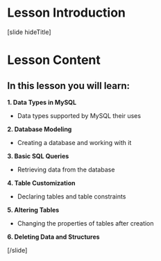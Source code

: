 # Lesson Introduction

[slide hideTitle]

# Lesson Content

## In this lesson you will learn: 

**1. Data Types in MySQL**
- Data types supported by MySQL their uses

**2. Database Modeling**
- Creating a database and working with it

**3. Basic SQL Queries**
- Retrieving data from the database

**4. Table Customization**
- Declaring tables and table constraints 
 
**5. Altering Tables**
- Changing the properties of tables after creation

**6. Deleting Data and Structures**

[/slide]
